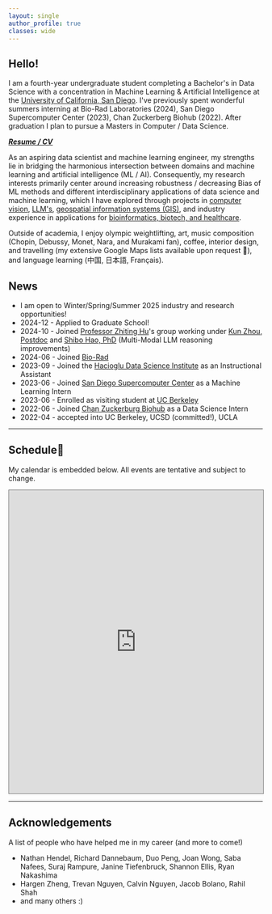 ```yaml
---
layout: single
author_profile: true
classes: wide
---
```


## Hello!

I am a fourth-year undergraduate student completing a Bachelor's in Data Science with a concentration in Machine Learning & Artificial Intelligence at the [University of California, San Diego](https://datascience.ucsd.edu/). I've previously spent wonderful summers interning at Bio-Rad Laboratories (2024), San Diego Supercomputer Center (2023), Chan Zuckerberg Biohub (2022). After graduation I plan to pursue a Masters in Computer / Data Science. 

***[Resume / CV](assets/pdfs/CV.pdf)***

As an aspiring data scientist and machine learning engineer, my strengths lie in bridging the harmonious intersection between domains and machine learning and artificial intelligence (ML / AI). Consequently, my research interests primarily center around increasing robustness / decreasing Bias of ML methods and different interdisciplinary applications of data science and machine learning, which I have explored through projects in [computer vision](https://natdosan.github.io/exploringcnn.pdf), [LLM's](/assets/pdfs/CSE_151B___PA5___Report.pdf), [geospatial information systems (GIS)](https://natdosan.github.io/A_Causal_Analysis_on_Public_Transportation_in_NYC.pdf), and industry experience in applications for <u>bioinformatics, biotech, and healthcare</u>. 

Outside of academia, I enjoy olympic weightlifting, art, music composition (Chopin, Debussy, Monet, Nara, and Murakami fan), coffee, interior design, and travelling (my extensive Google Maps lists available upon request 🙂), and language learning (中国, 日本語, Français).
<!--
Currently, I am researching the usage of Retrieval-Augmented Generation for making LLM's more robust to geospatial information, advised by Professor [Ilya Zaslavsky](https://www.researchgate.net/profile/Ilya-Zaslavsky). I am also fortunate enough to receive mentorship from Professor [Julie Wartell](https://jwartell.ucsd.edu/) on another ML/GIS application-based research project.
-->

## News
- I am open to Winter/Spring/Summer 2025 industry and research opportunities!
- 2024-12 - Applied to Graduate School!
- 2024-10 - Joined [Professor Zhiting Hu](https://zhiting.ucsd.edu/)'s group working under [Kun Zhou, Postdoc](https://lancelot39.github.io/) and [Shibo Hao, PhD](https://ber666.github.io/) (Multi-Modal LLM reasoning improvements)
- 2024-06 - Joined [Bio-Rad](https://www.bio-rad.com/)
- 2023-09 - Joined the [Hacioglu Data Science Institute](https://datascience.ucsd.edu) as an Instructional Assistant
- 2023-06 - Joined [San Diego Supercomputer Center](https://www.sdsc.edu/) as a Machine Learning Intern
- 2023-06 - Enrolled as visiting student at [UC Berkeley](https://www.berkeley.edu/)
- 2022-06 - Joined [Chan Zuckerburg Biohub](https://www.czbiohub.org/) as a Data Science Intern
- 2022-04 - accepted into UC Berkeley, UCSD (committed!), UCLA

---

## Schedule📅

My calendar is embedded below. All events are tentative and subject to change.

<iframe src="https://calendar.google.com/calendar/embed?src=nadelrosario%40ucsd.edu&ctz=America%2FLos_Angeles" style="border:solid 1px #777" width="100%" height="600" frameborder="0" scrolling="no"></iframe>

---

## Acknowledgements

A list of people who have helped me in my career (and more to come!)

- Nathan Hendel, Richard Dannebaum, Duo Peng, Joan Wong, Saba Nafees, Suraj Rampure, Janine Tiefenbruck, Shannon Ellis, Ryan Nakashima
- Hargen Zheng, Trevan Nguyen, Calvin Nguyen, Jacob Bolano, Rahil Shah
- and many others :)
